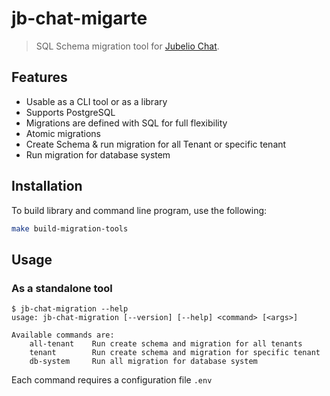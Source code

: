 # jb-chat-migarte

> SQL Schema migration tool for [Jubelio Chat](https://github.com/apsyadira-jubelio/jubelio-chat-api).

## Features

- Usable as a CLI tool or as a library
- Supports PostgreSQL
- Migrations are defined with SQL for full flexibility
- Atomic migrations
- Create Schema & run migration for all Tenant or specific tenant
- Run migration for database system

## Installation

To build library and command line program, use the following:

```bash
make build-migration-tools
```

## Usage

### As a standalone tool

```
$ jb-chat-migration --help
usage: jb-chat-migration [--version] [--help] <command> [<args>]

Available commands are:
    all-tenant    Run create schema and migration for all tenants
    tenant        Run create schema and migration for specific tenant
    db-system     Run all migration for database system
```

Each command requires a configuration file `.env`
